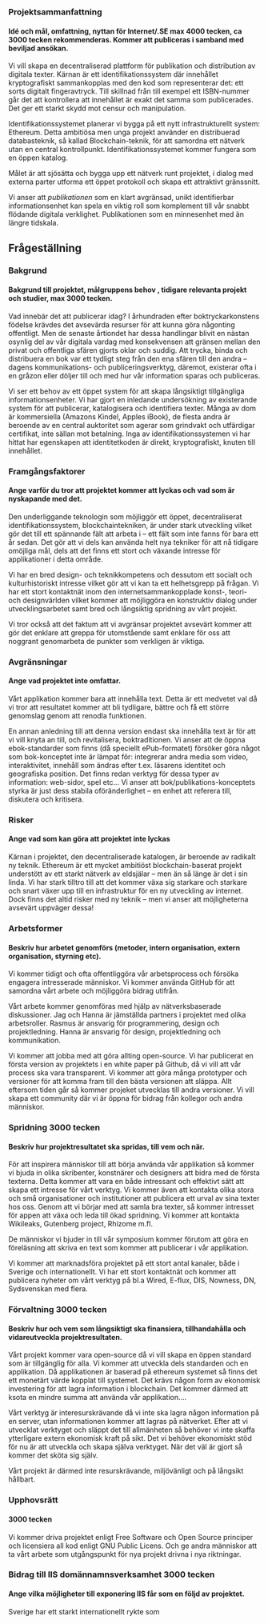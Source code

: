 
### Projektsammanfattning
#### Idé och mål, omfattning, nyttan för Internet/.SE max 4000 tecken, ca 3000 tecken rekommenderas. Kommer att publiceras i samband med beviljad ansökan.

Vi vill skapa en decentraliserad plattform för publikation och distribution av digitala texter. Kärnan är ett identifikationssystem där innehållet kryptografiskt sammankopplas med den kod som representerar det: ett sorts digitalt fingeravtryck. Till skillnad från till exempel ett ISBN-nummer går det att kontrollera att innehållet är exakt det samma som publicerades. Det ger ett starkt skydd mot censur och manipulation.  

Identifikationssystemet planerar vi bygga på ett nytt infrastrukturellt system: Ethereum. Detta ambitiösa men unga projekt använder en distribuerad databasteknik, så kallad Blockchain-teknik, för att samordna ett nätverk utan en central kontrollpunkt. Identifikationssystemet kommer fungera som en öppen katalog. 

Målet är att sjösätta och bygga upp ett nätverk runt projektet, i dialog med externa parter utforma ett öppet protokoll och skapa ett attraktivt gränssnitt.

Vi anser att *publikationen* som en klart avgränsad, unikt identifierbar informationsenhet kan spela en viktig roll som komplement till vår snabbt flödande digitala verklighet. Publikationen som en minnesenhet med än längre tidskala.


  
## Frågeställning

### Bakgrund
#### Bakgrund till projektet, målgruppens behov , tidigare relevanta projekt och studier, max 3000 tecken.

Vad innebär det att publicerar idag? I århundraden efter boktryckarkonstens födelse krävdes det avsevärda resurser för att kunna göra någonting offentligt. Men de senaste årtiondet har dessa handlingar blivit en nästan osynlig del av vår digitala vardag med konsekvensen att gränsen mellan den privat och offentliga sfären gjorts oklar och suddig. Att trycka, binda och distribuera en bok var ett tydligt steg från den ena sfären till den andra – dagens kommunikations- och publiceringsverktyg, däremot, existerar ofta i en gråzon eller döljer till och med hur vår information sparas och publiceras.  

Vi ser ett behov av ett öppet system för att skapa långsiktigt tillgängliga informationsenheter. Vi har gjort en inledande undersökning av existerande system för att publicerar, katalogisera och identifiera texter. Många av dom är kommersiella (Amazons Kindel, Apples iBook), de flesta andra är beroende av en central auktoritet som agerar som grindvakt och utfärdigar certifikat, inte sällan mot betalning. Inga av identifikationssystemen vi har hittat har egenskapen att identitetkoden är direkt, kryptografiskt, knuten till innehållet.


### Framgångsfaktorer
#### Ange varför du tror att projektet kommer att lyckas och vad som är nyskapande med det.

Den underliggande teknologin som möjliggör ett öppet, decentraliserat identifikationssystem, blockchaintekniken, är under stark utveckling vilket gör det till ett spännande fält att arbeta i – ett fält som inte fanns för bara ett år sedan.  Det gör att vi dels kan använda helt nya tekniker för att nå tidigare omöjliga mål, dels att det finns ett stort och växande intresse för applikationer i detta område.   

Vi har en bred design- och teknikkompetens och dessutom ett socialt och kulturhistoriskt intresse vilket gör att vi kan ta ett helhetsgrepp på frågan. Vi har ett stort kontaktnät inom den internetsammankopplade konst-, teori- och designvärlden vilket kommer att möjliggöra en konstruktiv dialog under utvecklingsarbetet samt bred och långsiktig spridning av vårt projekt. 

Vi tror också att det faktum att vi avgränsar projektet avsevärt kommer att gör det enklare att greppa för utomstående samt enklare för oss att noggrant genomarbeta de punkter som verkligen är viktiga. 


### Avgränsningar
#### Ange vad projektet inte omfattar.

Vårt applikation kommer bara att innehålla text. Detta är ett medvetet val då vi tror att resultatet kommer att bli tydligare, bättre och få ett större genomslag genom att renodla funktionen.

En annan anledning till att denna version endast ska innehålla text är för att vi vill knyta an till, och revitalisera, boktraditionen. Vi anser att de öppna ebok-standarder som finns (då speciellt ePub-formatet) försöker göra något som bok-konceptet inte är lämpat för: integrerar andra media som video, interaktivitet, innehåll som ändras efter t.ex. läsarens identitet och geografiska position. Det finns redan verktyg för dessa typer av information: web-sidor, spel etc… Vi anser att bok/publikations-konceptets styrka är just dess stabila oföränderlighet – en enhet att referera till, diskutera och kritisera.      


### Risker
#### Ange vad som kan göra att projektet inte lyckas

Kärnan i projektet, den decentraliserade katalogen, är beroende av radikalt ny teknik. Ethereum är ett mycket ambitiöst blockchain-baserat projekt understött av ett starkt nätverk av eldsjälar – men än så länge är det i sin linda. Vi har stark tilltro till att det kommer växa sig starkare och starkare och snart växer upp till en infrastruktur för en ny utveckling av internet. Dock finns det altid risker med ny teknik – men vi anser att möjligheterna avsevärt uppväger dessa! 


### Arbetsformer
#### Beskriv hur arbetet genomförs (metoder, intern organisation, extern organisation, styrning etc).

Vi kommer tidigt och ofta offentliggöra vår arbetsprocess och försöka engagera intresserade människor. Vi kommer använda GitHub för att samordna vårt arbete och möjliggöra bidrag utifrån.

Vårt arbete kommer genomföras med hjälp av nätverksbaserade diskussioner. Jag och Hanna är jämställda partners i projektet med olika arbetsroller. Rasmus är ansvarig för programmering, design och projektledning. Hanna är ansvarig för design,  projektledning och kommunikation. 

Vi kommer att jobba med att göra allting open-source. Vi har publicerat en första version av projektets i en white paper på Github, då vi vill att vår process ska vara transparent. 
Vi kommer att göra många prototyper och versioner för att komma fram till den bästa versionen att släppa. Allt eftersom tiden går så kommer projeket utvecklas till andra versioner. 
Vi vill skapa ett community där vi är öppna för bidrag från kollegor och andra människor.  
 

### Spridning 3000 tecken
#### Beskriv hur projektresultatet ska spridas, till vem och när.

För att inspirera människor till att börja använda vår applikation så kommer vi bjuda in olika skribenter, konstnärer och designers att bidra med de första texterna. Detta kommer att vara en både intressant och effektivt sätt att skapa ett intresse för vårt verktyg. Vi kommer även att kontakta olika stora och små organisationer och institutioner att publicera ett urval av sina texter hos oss. Genom att vi börjar med att samla bra texter, så kommer intresset för appen att växa och leda till ökad spridning. Vi kommer att kontakta Wikileaks, Gutenberg project, Rhizome m.fl.

De människor vi bjuder in till vår symposium kommer förutom att göra en föreläsning att skriva en text som kommer att publicerar i vår applikation. 

Vi kommer att marknadsföra projektet på ett stort antal kanaler, både i Sverige och internationellt. Vi har ett stort kontaktnät och kommer att publicera nyheter om vårt verktyg på bl.a Wired, E-flux, DIS, Nowness, DN, Sydsvenskan med flera. 



### Förvaltning 3000 tecken
#### Beskriv hur och vem som långsiktigt ska finansiera, tillhandahålla och vidareutveckla projektresultaten.

Vårt projekt kommer vara open-source då vi vill skapa en öppen standard som är tillgänglig för alla. Vi kommer att utveckla dels standarden och en applikation. Då applikationen är baserad på ethereum systemet så finns det ett monetärt värde kopplat till systemet. Det krävs någon form av ekonomisk investering för att lagra information i blockchain. Det kommer därmed att ksota en mindre summa att använda vår applikation….

Vårt verktyg är interesurskrävande då vi inte ska lagra någon information på en server, utan informationen kommer att lagras på nätverket. Efter att vi utvecklat verktyget och släppt det till allmänheten så behöver vi inte skaffa ytterligare extern ekonomisk kraft på sikt. Det vi behöver ekonomiskt stöd för nu är att utveckla och skapa själva verktyget. När det väl är gjort så kommer det sköta sig själv.
 
Vårt projekt är därmed inte resurskrävande, miljövänligt och på långsikt hållbart.


### Upphovsrätt 
#### 3000 tecken

Vi kommer driva projektet enligt Free Software och Open Source principer och licensiera all kod enligt GNU Public Licens. Och ge andra människor att ta vårt arbete som utgångspunkt för nya projekt drivna i nya riktningar.

### Bidrag till IIS domännamnsverksamhet 3000 tecken
#### Ange vilka möjligheter till exponering IIS får som en följd av projektet.

Sverige har ett starkt internationellt rykte som 







 